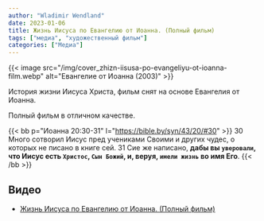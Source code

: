 ```yaml
---
author: "Wladimir Wendland"
date: 2023-01-06
title: Жизнь Иисуса по Евангелию от Иоанна. (Полный фильм)
tags: ["медиа", "художественный фильм"]
categories: ["Медиа"]
---
```


{{< image
src="/img/cover_zhizn-iisusa-po-evangeliyu-ot-ioanna-film.webp"
alt="Евангелие от Иоанна (2003)" >}}

История жизни Иисуса Христа, фильм снят на основе Евангелия от Иоанна.

Полный фильм в отличном качестве.

<!--more-->

{{< bb p="Иоанна 20:30-31" l="https://bible.by/syn/43/20/#30" >}}
30 Много сотворил Иисус пред учениками Своими и других чудес, о которых не писано в книге сей.
31 Сие же написано, **дабы вы `уверовали`, что Иисус есть `Христос`, `Сын Божий`, и, веруя, `имели жизнь` во имя Его**.
{{< /bb >}}

## Видео

- [Жизнь Иисуса по Евангелию от Иоанна. (Полный фильм)](https://youtu.be/abpSWvVx9cY)
